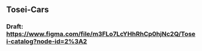 ## Tosei-Cars
### Draft: https://www.figma.com/file/m3FLo7LcYHhRhCp0hjNc2Q/Tosei-catalog?node-id=2%3A2

